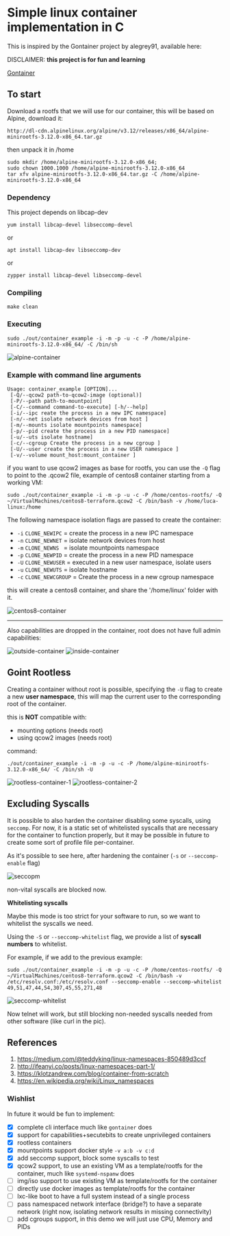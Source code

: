 # Simple linux container implementation in C

This is inspired by the Gontainer project by alegrey91, available here:


DISCLAIMER: **this project is for fun and learning**


[Gontainer](https://github.com/alegrey91/Gontainer)

## To start

Download a rootfs that we will use for our container, this will be based on Alpine,
download it:

`http://dl-cdn.alpinelinux.org/alpine/v3.12/releases/x86_64/alpine-minirootfs-3.12.0-x86_64.tar.gz`

then unpack it in /home

```
sudo mkdir /home/alpine-minirootfs-3.12.0-x86_64; 
sudo chown 1000.1000 /home/alpine-minirootfs-3.12.0-x86_64
tar xfv alpine-minirootfs-3.12.0-x86_64.tar.gz -C /home/alpine-minirootfs-3.12.0-x86_64
```

### Dependency

This project depends on libcap-dev

`yum install libcap-devel libseccomp-devel` 

or

`apt install libcap-dev libseccomp-dev`

or

`zypper install libcap-devel libseccomp-devel`

### Compiling

`make clean`

### Executing

`sudo ./out/container_example -i -m -p -u -c -P /home/alpine-minirootfs-3.12.0-x86_64/ -C /bin/sh`

![alpine-container](./pics/alpine-container.png)

### Example with command line arguments

```
Usage: container_example [OPTION]...
 [-Q/--qcow2 path-to-qcow2-image (optional)]
 [-P/--path path-to-mountpoint]
 [-C/--command command-to-execute] [-h/--help]
 [-i/--ipc reate the process in a new IPC namespace]
 [-n/--net isolate network devices from host ]
 [-m/--mounts isolate mountpoints namespace]
 [-p/--pid create the process in a new PID namespace]
 [-u/--uts isolate hostname]
 [-c/--cgroup Create the process in a new cgroup ]
 [-U/--user create the process in a new USER namespace ]
 [-v/--volume mount_host:mount_container ]
```

if you want to use qcow2 images as base for rootfs, you can use the `-Q` flag to point to the .qcow2 file,
example of centos8 container starting from a working VM:

`sudo ./out/container_example -i -m -p -u -c -P /home/centos-rootfs/ -Q ~/VirtualMachines/centos8-terraform.qcow2 -C /bin/bash -v /home/luca-linux:/home`

The following namespace isolation flags are passed to create the container:

   *  `-i`  `CLONE_NEWIPC`    = create the process in a new IPC namespace
   *  `-n`  `CLONE_NEWNET`    = isolate network devices from host
   *  `-m`  `CLONE_NEWNS `    = isolate mountpoints namespace
   *  `-p`  `CLONE_NEWPID`    = create the process in a new PID namespace
   *  `-U`  `CLONE_NEWUSER`   = executed in a new user namespace, isolate users
   *  `-u`  `CLONE_NEWUTS`    = isolate hostname
   *  `-c`  `CLONE_NEWCGROUP` = Create the process in a new cgroup namespace


this will create a centos8 container, and share the '/home/linux' folder with it.

![centos8-container](./pics/centos8-container.png)


---

Also capabilities are dropped in the container, root does not have full admin capabilities:


![outside-container](./pics/outside-container.png)
![inside-container](./pics/inside-container.png)

## Goint Rootless

Creating a container without root is possible, specifying the `-U` flag to create a new
**user namespace**, this will map the current user to the corresponding root of the container.

this is **NOT** compatible with:

- mounting options (needs root)
- using qcow2 images (needs root)

command:

`./out/container_example -i -m -p -u -c -P /home/alpine-minirootfs-3.12.0-x86_64/ -C /bin/sh -U`

![rootless-container-1](./pics/rootless-container-1.png)
![rootless-container-2](./pics/rootless-container-2.png)

## Excluding Syscalls

It is possible to also harden the container disabling some syscalls, using `seccomp`.
For now, it is a static set of whitelisted syscalls that are necessary for the container
to function properly, but it may be possible in future to create some sort of profile file per-container.

As it's possible to see here, after hardening the container (`-s` or `--seccomp-enable` flag)

![seccopm](./pics/seccomp.png)

non-vital syscalls are blocked now.

**Whitelisting syscalls**

Maybe this mode is too strict for your software to run, so we want to whitelist the syscalls we need.

Using the `-S` or `--seccomp-whitelist` flag, we provide a list of **syscall numbers** to whitelist.

For example, if we add to the previous example:

`sudo ./out/container_example -i -m -p -u -c -P /home/centos-rootfs/ -Q ~/VirtualMachines/centos8-terraform.qcow2 -C /bin/bash -v /etc/resolv.conf:/etc/resolv.conf --seccomp-enable --seccomp-whitelist 49,51,47,44,54,307,45,55,271,48`

![seccomp-whitelist](./pics/seccomp-whitelist.png)

Now telnet will work, but still blocking non-needed syscalls needed from other software (like curl in the pic).

## References

1. https://medium.com/@teddyking/linux-namespaces-850489d3ccf
3. http://ifeanyi.co/posts/linux-namespaces-part-1/
4. https://klotzandrew.com/blog/container-from-scratch
6. https://en.wikipedia.org/wiki/Linux_namespaces

### Wishlist

In future it would be fun to implement:

- [x] complete cli interface much like `gontainer` does
- [x] support for capabilities+secutebits to create unprivileged containers
- [x] rootless containers
- [x] mountpoints support docker style `-v a:b -v c:d`
- [x] add seccomp support, block some syscalls to test
- [x] qcow2 support, to use an existing VM as a template/rootfs for the container, much like `systemd-nspanw` does
- [ ] img/iso support to use existing VM as template/rootfs for the container
- [ ] directly use docker images as template/rootfs for the container
- [ ] lxc-like boot to have a full system instead of a single process
- [ ] pass namespaced network interface (bridge?) to have a separate network (right now, isolating network results in missing connectivity)
- [ ] add cgroups support, in this demo we will just use CPU, Memory and PIDs
